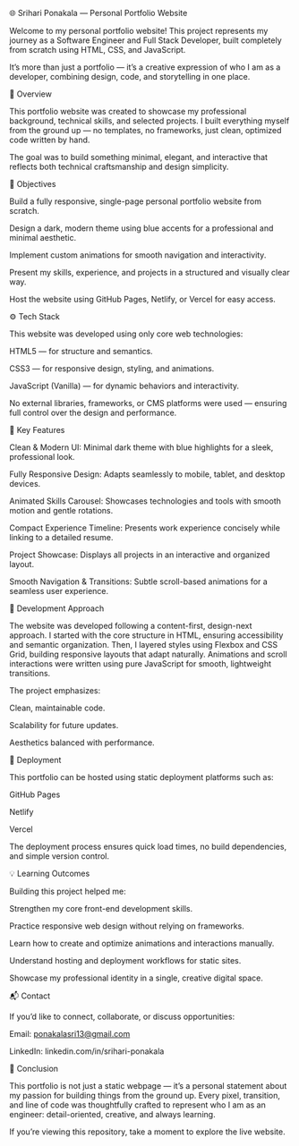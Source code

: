 🌐 Srihari Ponakala — Personal Portfolio Website

Welcome to my personal portfolio website!
This project represents my journey as a Software Engineer and Full Stack Developer, built completely from scratch using HTML, CSS, and JavaScript.

It’s more than just a portfolio — it’s a creative expression of who I am as a developer, combining design, code, and storytelling in one place.

🧠 Overview

This portfolio website was created to showcase my professional background, technical skills, and selected projects.
I built everything myself from the ground up — no templates, no frameworks, just clean, optimized code written by hand.

The goal was to build something minimal, elegant, and interactive that reflects both technical craftsmanship and design simplicity.

🎯 Objectives

Build a fully responsive, single-page personal portfolio website from scratch.

Design a dark, modern theme using blue accents for a professional and minimal aesthetic.

Implement custom animations for smooth navigation and interactivity.

Present my skills, experience, and projects in a structured and visually clear way.

Host the website using GitHub Pages, Netlify, or Vercel for easy access.

⚙️ Tech Stack

This website was developed using only core web technologies:

HTML5 — for structure and semantics.

CSS3 — for responsive design, styling, and animations.

JavaScript (Vanilla) — for dynamic behaviors and interactivity.

No external libraries, frameworks, or CMS platforms were used — ensuring full control over the design and performance.

🧩 Key Features

Clean & Modern UI: Minimal dark theme with blue highlights for a sleek, professional look.

Fully Responsive Design: Adapts seamlessly to mobile, tablet, and desktop devices.

Animated Skills Carousel: Showcases technologies and tools with smooth motion and gentle rotations.

Compact Experience Timeline: Presents work experience concisely while linking to a detailed resume.

Project Showcase: Displays all projects in an interactive and organized layout.

Smooth Navigation & Transitions: Subtle scroll-based animations for a seamless user experience.

🧠 Development Approach

The website was developed following a content-first, design-next approach.
I started with the core structure in HTML, ensuring accessibility and semantic organization.
Then, I layered styles using Flexbox and CSS Grid, building responsive layouts that adapt naturally.
Animations and scroll interactions were written using pure JavaScript for smooth, lightweight transitions.

The project emphasizes:

Clean, maintainable code.

Scalability for future updates.

Aesthetics balanced with performance.

🚀 Deployment

This portfolio can be hosted using static deployment platforms such as:

GitHub Pages

Netlify

Vercel

The deployment process ensures quick load times, no build dependencies, and simple version control.

💡 Learning Outcomes

Building this project helped me:

Strengthen my core front-end development skills.

Practice responsive web design without relying on frameworks.

Learn how to create and optimize animations and interactions manually.

Understand hosting and deployment workflows for static sites.

Showcase my professional identity in a single, creative digital space.

📬 Contact

If you’d like to connect, collaborate, or discuss opportunities:

Email: ponakalasri13@gmail.com

LinkedIn: linkedin.com/in/srihari-ponakala

🏁 Conclusion

This portfolio is not just a static webpage — it’s a personal statement about my passion for building things from the ground up.
Every pixel, transition, and line of code was thoughtfully crafted to represent who I am as an engineer: detail-oriented, creative, and always learning.

If you’re viewing this repository, take a moment to explore the live website.
